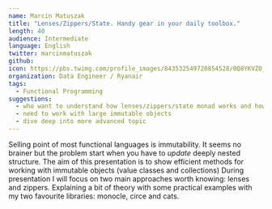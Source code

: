 ```yaml
---
name: Marcin Matuszak
title: "Lenses/Zippers/State. Handy gear in your daily toolbox."
length: 40
audience: Intermediate
language: English
twitter: marcinmatuszak
github: 
icon: https://pbs.twimg.com/profile_images/843532549720854528/0Q8YKVZO_400x400.jpg
organization: Data Engineer / Ryanair 
tags:
  - Functional Programming
suggestions:
  - who want to understand how lenses/zippers/state monad works and how it plays together
  - need to work with large immutable objects
  - dive deep into more advanced topic
---
```

Selling point of most functional languages is immutability.  It seems no brainer but the problem start when you have to _update_ deeply nested structure.
The aim of this presentation is to show efficient methods for working with immutable objects (value classes and collections)
During presentation I will  focus on two main approaches worth knowing: lenses and zippers. Explaining a bit of theory with some practical examples with my two favourite libraries: monocle, circe and cats. 
